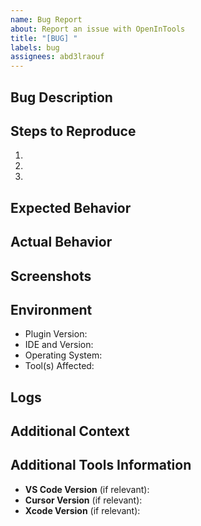 ```yaml
---
name: Bug Report
about: Report an issue with OpenInTools
title: "[BUG] "
labels: bug
assignees: abd3lraouf
---
```


## Bug Description
<!-- A clear and concise description of the bug -->

## Steps to Reproduce
<!-- Detailed steps to reproduce the behavior -->
1. 
2. 
3. 

## Expected Behavior
<!-- A clear description of what you expected to happen -->

## Actual Behavior
<!-- What actually happened -->

## Screenshots
<!-- If applicable, add screenshots to help explain your problem -->

## Environment
<!-- Please complete the following information -->
- Plugin Version: 
- IDE and Version: 
- Operating System: 
- Tool(s) Affected: <!-- VS Code, Cursor, and/or Xcode -->

## Logs
<!-- If applicable, provide any error logs or stack traces -->
<!-- You can find logs in Help → Show Log in Explorer/Finder -->

## Additional Context
<!-- Add any other context about the problem here -->

## Additional Tools Information
- **VS Code Version** (if relevant): <!-- e.g. 1.85.0 -->
- **Cursor Version** (if relevant): <!-- e.g. 0.20.2 -->
- **Xcode Version** (if relevant): <!-- e.g. 15.2 --> 